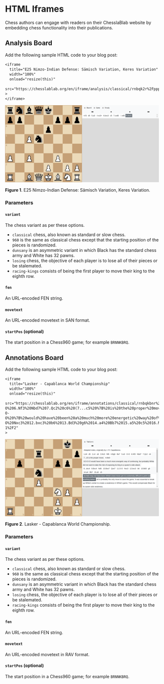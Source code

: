 # HTML Iframes

Chess authors can engage with readers on their ChesslaBlab website by embedding chess functionality into their publications.

## Analysis Board

Add the following sample HTML code to your blog post:

```text
<iframe
  title="E25 Nimzo-Indian Defense: Sämisch Variation, Keres Variation"
  width="100%"
  onload="resize(this)"
  src="https://chesslablab.org/en/iframe/analysis/classical/rnbqk2r%2Fpppp1ppp%2F4pn2%2F8%2F1bPP4%2F2N5%2FPP2PPPP%2FR1BQKBNR%20w%20KQkq%20-/4.f3%20d5%205.a3%20Bxc3%2B%206.bxc3%20c5%207.cxd5%20Nxd5%208.dxc5"
>
</iframe>
```

![Figure 1](https://raw.githubusercontent.com/chesslablab/website/main/docs/html-iframes_01.png)

**Figure 1**. E25 Nimzo-Indian Defense: Sämisch Variation, Keres Variation.

### Parameters

#### `variant`

The chess variant as per these options.

- `classical` chess, also known as standard or slow chess.
- `960` is the same as classical chess except that the starting position of the pieces is randomized.
- `dunsany` is an asymmetric variant in which Black has the standard chess army and White has 32 pawns.
- `losing` chess, the objective of each player is to lose all of their pieces or be stalemated.
- `racing-kings` consists of being the first player to move their king to the eighth row.

#### `fen`

An URL-encoded FEN string.

#### `movetext`

An URL-encoded movetext in SAN format.

#### `startPos` (optional)

The start position in a Chess960 game; for example `BRNNKBRQ`.

## Annotations Board

Add the following sample HTML code to your blog post:

```text
<iframe
  title="Lasker - Capablanca World Championship"
  width="100%"
  onload="resize(this)"
  src="https://chesslablab.org/en/iframe/annotations/classical/rnbqkbnr%2Fpppppppp%2F8%2F8%2F8%2F8%2FPPPPPPPP%2FRNBQKBNR%20w%20KQkq%20-/%7B%20Adapted%20notes%2C%20originally%20by%20J.%20R.%20Capablanca.%20%7D%201.d4%20d5%202.c4%20e6%203.Nc3%20Nf6%204.Bg5%20Be7%205.e3%20O-O%206.Nf3%20Nbd7%207.Qc2%20c6%20(7...c5%20%7B%20is%20the%20proper%20move.%20%7D)%208.Bd3%20(8.O-O-O%20%7B%20would%20have%20been%20a%20much%20more%20energetic%20way%20of%20continuing%2C%20but%20probably%20White%20did%20not%20want%20to%20take%20the%20risk%20of%20exposing%20its%20king%20to%20a%20queen%27s%20side%20attack.%20%7D)%208...dxc4%209.Bxc4%20Nd5%2010.Bxe7%20Qxe7%2011.O-O%20Nxc3%2012.bxc3%20b6%2013.Bd3%20g6%2014.a4%20Bb7%2015.a5%20c5%2016.Nd2%20%7B%20may%20not%20have%20been%20White%27s%20best%20move%20yet%20it%20is%20extremely%20difficult%20to%20point%20out%20anything%20better.%7D%20e5%20%7B%20is%20probably%20the%20only%20move%20to%20save%20the%20game.%20It%20was%20essential%20to%20break%20up%20White%27s%20center%20to%20create%20a%20weakness%20in%20White%27s%20game.%20This%20would%20compensate%20Black%20for%20its%20queen%20side%20weakness.%20%7D%2017.Be4%20Bxe4%2018.Qxe4%20Rae8%2019.axb6%20axb6%2020.Ra7%20exd4%2021.Qc6%20(21.Qxe7%20%7B%20was%20slightly%20better%20but%20Black%20had%20in%20that%20case%20an%20adequate%20defense.%20%7D)%2021...Rd8%2022.cxd4%20cxd4%2023.exd4%20(23.Ne4%20Nb8%20%241)%2023...Qf6%2024.Qxf6%20Nxf6%2025.Nf3%20Nd5%2026.Rb1%20f6%2027.Kf1%20Rf7%2028.Rba1%20Rdd7%2029.Rxd7%20Rxd7%2030.g3%20%7B%20and%20there%20was%20no%20reason%20to%20continue%20the%20game%20because%20neither%20player%20had%20much%20to%20do.%20%7D%201%2F2-1%2F2"
>
```

![Figure 2](https://raw.githubusercontent.com/chesslablab/website/main/docs/html-iframes_02.png)

**Figure 2**. Lasker - Capablanca World Championship.

### Parameters

#### `variant`

The chess variant as per these options.

- `classical` chess, also known as standard or slow chess.
- `960` is the same as classical chess except that the starting position of the pieces is randomized.
- `dunsany` is an asymmetric variant in which Black has the standard chess army and White has 32 pawns.
- `losing` chess, the objective of each player is to lose all of their pieces or be stalemated.
- `racing-kings` consists of being the first player to move their king to the eighth row.

#### `fen`

An URL-encoded FEN string.

#### `movetext`

An URL-encoded movetext in RAV format.

#### `startPos` (optional)

The start position in a Chess960 game; for example `BRNNKBRQ`.
